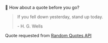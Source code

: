 📣 How about a quote before you go?

> If you fell down yesterday, stand up today.
>
> <p>- H. G. Wells</p>

Quote requested from [Random Quotes API](https://github.com/lukePeavey/quotable)
